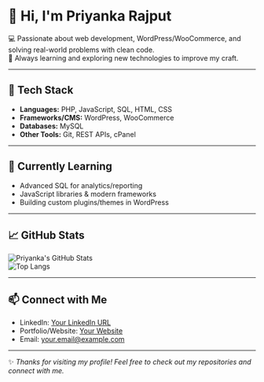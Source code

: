 # 👋 Hi, I'm Priyanka Rajput  

💻 Passionate about web development, WordPress/WooCommerce, and solving real-world problems with clean code.  
🚀 Always learning and exploring new technologies to improve my craft.  

---

## 🔧 Tech Stack  
- **Languages:** PHP, JavaScript, SQL, HTML, CSS  
- **Frameworks/CMS:** WordPress, WooCommerce  
- **Databases:** MySQL  
- **Other Tools:** Git, REST APIs, cPanel  

---

## 🌱 Currently Learning  
- Advanced SQL for analytics/reporting  
- JavaScript libraries & modern frameworks  
- Building custom plugins/themes in WordPress  

---

## 📈 GitHub Stats  
![Priyanka's GitHub Stats](https://github-readme-stats.vercel.app/api?username=YOUR_GITHUB_USERNAME&show_icons=true&theme=radical)  
![Top Langs](https://github-readme-stats.vercel.app/api/top-langs/?username=YOUR_GITHUB_USERNAME&layout=compact&theme=radical)  

---

## 📫 Connect with Me  
- LinkedIn: [Your LinkedIn URL](#)  
- Portfolio/Website: [Your Website](#)  
- Email: [your.email@example.com](mailto:your.email@example.com)  

---

✨ _Thanks for visiting my profile! Feel free to check out my repositories and connect with me._  
